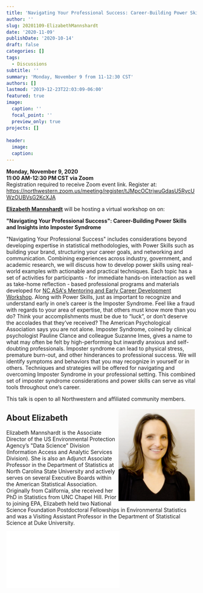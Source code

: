 ```yaml
---
title: 'Navigating Your Professional Success: Career-Building Power Skills and Insights into Imposter Syndrome'
author: ''
slug: 20201109-ElizabethMannshardt
date: '2020-11-09'
publishDate: '2020-10-14'
draft: false
categories: []
tags: 
  - Discussions
subtitle: ''
summary: 'Monday, November 9 from 11-12:30 CST'
authors: []
lastmod: '2019-12-23T22:03:09-06:00'
featured: true
image:
  caption: ''
  focal_point: ''
  preview_only: true
projects: []

header:
  image:   
  caption: 
---
```


**Monday, November 9, 2020**  
**11:00 AM-12:30 PM CST via Zoom**  
Registration required to receive Zoom event link. Register at: 
https://northwestern.zoom.us/meeting/register/tJMpcOCtrjwuGdasU5RycUWzOUBVsG2KcXJA 

[**Elizabeth Mannshardt**](http://www2.stat.duke.edu/~es112/) will be hosting a virtual workshop on on: 

**"Navigating Your Professional Success": Career-Building Power Skills and Insights into Imposter Syndrome**
 

"Navigating Your Professional Success" includes considerations beyond developing expertise in statistical methodologies, with Power Skills such as building your brand, structuring your career goals, and networking and communication.  Combining experiences across industry, government, and academic research, we will discuss how to develop power skills using real-world examples with actionable and practical techniques. Each topic has a set of activities for participants - for immediate hands-on interaction as well as take-home reflection - based professional programs and materials developed for [NC ASA's Mentoring and Early Career Development Workshop](https://community.amstat.org/northcarolina/blogs/2018/careerdevelopmentworkshop).  Along with Power Skills, just as important to recognize and understand early in one’s career is the Imposter Syndrome.  Feel like a fraud with regards to your area of expertise, that others must know more than you do?  Think your accomplishments must be due to “luck”, or don’t deserve the accolades that they’ve received? The American Psychological Association says you are not alone. Imposter Syndrome, coined by clinical psychologist Pauline Clance and colleague Suzanne Imes, gives a name to what may often be felt by high-performing but inwardly anxious and self-doubting professionals. Imposter syndrome can lead to physical stress, premature burn-out, and other hinderances to professional success. We will identify symptoms and behaviors that you may recognize in yourself or in others. Techniques and strategies will be offered for navigating and overcoming Imposter Syndrome in your professional setting. This combined set of imposter syndrome considerations and power skills can serve as vital tools throughout one’s career.

This talk is open to all Northwestern and affiliated community members.

<img alt = '' width=40% src='ElizabethMannshardt.png' align="right" style="margin: 5px;"/>

## About Elizabeth

Elizabeth Mannshardt is the Associate Director of the US Environmental Protection Agency’s "Data Science" Division (Information Access and Analytic Services Division). She is also an Adjunct Associate Professor in the Department of Statistics at North Carolina State University and actively serves on several Executive Boards within the American Statistical Association. Originally from California, she received her PhD in Statistics from UNC Chapel Hill. Prior to joining EPA, Elizabeth held two National Science Foundation Postdoctoral Fellowships in Environmental Statistics and was a Visiting Assistant Professor in the Department of Statistical Science at Duke University.


<embed src='WIST_Elizabeth_Mannshardt_Nov_9.pdf' type="application/pdf">

